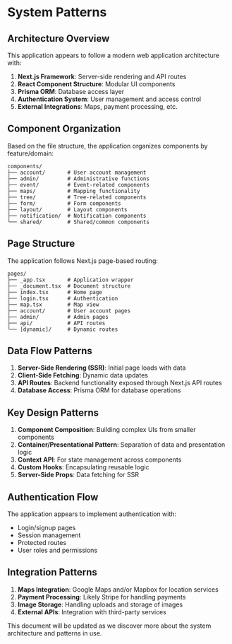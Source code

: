 # System Patterns

## Architecture Overview

This application appears to follow a modern web application architecture with:

1. **Next.js Framework**: Server-side rendering and API routes
2. **React Component Structure**: Modular UI components
3. **Prisma ORM**: Database access layer
4. **Authentication System**: User management and access control
5. **External Integrations**: Maps, payment processing, etc.

## Component Organization

Based on the file structure, the application organizes components by feature/domain:

```
components/
├── account/       # User account management
├── admin/         # Administrative functions
├── event/         # Event-related components
├── maps/          # Mapping functionality
├── tree/          # Tree-related components
├── form/          # Form components
├── layout/        # Layout components
├── notification/  # Notification components
└── shared/        # Shared/common components
```

## Page Structure

The application follows Next.js page-based routing:

```
pages/
├── _app.tsx       # Application wrapper
├── _document.tsx  # Document structure
├── index.tsx      # Home page
├── login.tsx      # Authentication
├── map.tsx        # Map view
├── account/       # User account pages
├── admin/         # Admin pages
├── api/           # API routes
└── [dynamic]/     # Dynamic routes
```

## Data Flow Patterns

1. **Server-Side Rendering (SSR)**: Initial page loads with data
2. **Client-Side Fetching**: Dynamic data updates
3. **API Routes**: Backend functionality exposed through Next.js API routes
4. **Database Access**: Prisma ORM for database operations

## Key Design Patterns

1. **Component Composition**: Building complex UIs from smaller components
2. **Container/Presentational Pattern**: Separation of data and presentation logic
3. **Context API**: For state management across components
4. **Custom Hooks**: Encapsulating reusable logic
5. **Server-Side Props**: Data fetching for SSR

## Authentication Flow

The application appears to implement authentication with:

- Login/signup pages
- Session management
- Protected routes
- User roles and permissions

## Integration Patterns

1. **Maps Integration**: Google Maps and/or Mapbox for location services
2. **Payment Processing**: Likely Stripe for handling payments
3. **Image Storage**: Handling uploads and storage of images
4. **External APIs**: Integration with third-party services

This document will be updated as we discover more about the system architecture and patterns in use.
